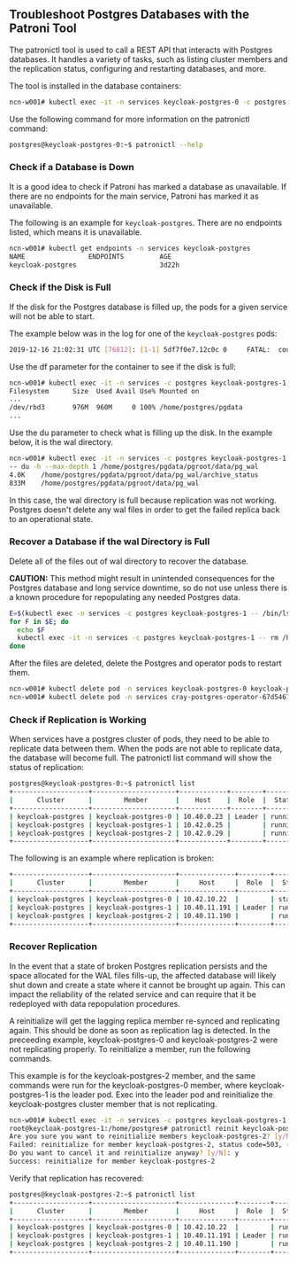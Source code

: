 ## Troubleshoot Postgres Databases with the Patroni Tool

The patronictl tool is used to call a REST API that interacts with Postgres databases. It handles a variety of tasks, such as listing cluster members and the replication status, configuring and restarting databases, and more.

The tool is installed in the database containers:

```bash
ncn-w001# kubectl exec -it -n services keycloak-postgres-0 -c postgres -- su postgres
```

Use the following command for more information on the patronictl command:

```bash
postgres@keycloak-postgres-0:~$ patronictl --help
```

### Check if a Database is Down

It is a good idea to check if Patroni has marked a database as unavailable. If there are no endpoints for the main service, Patroni has marked it as unavailable.

The following is an example for `keycloak-postgres`. There are no endpoints listed, which means it is unavailable.

```bash
ncn-w001# kubectl get endpoints -n services keycloak-postgres
NAME                ENDPOINTS         AGE
keycloak-postgres                     3d22h
```

### Check if the Disk is Full

If the disk for the Postgres database is filled up, the pods for a given service will not be able to start.

The example below was in the log for one of the `keycloak-postgres` pods:

```bash
2019-12-16 21:02:31 UTC [76812]: [1-1] 5df7f0e7.12c0c 0     FATAL:  could not write lock file "postmaster.pid": No space left on device
```

Use the df parameter for the container to see if the disk is full:

```bash
ncn-w001# kubectl exec -it -n services -c postgres keycloak-postgres-1 -- df -h
Filesystem      Size  Used Avail Use% Mounted on
...
/dev/rbd3       976M  960M     0 100% /home/postgres/pgdata
...
```

Use the du parameter to check what is filling up the disk. In the example below, it is the wal directory.

```bash
ncn-w001# kubectl exec -it -n services -c postgres keycloak-postgres-1 \
-- du -h --max-depth 1 /home/postgres/pgdata/pgroot/data/pg_wal
4.0K    /home/postgres/pgdata/pgroot/data/pg_wal/archive_status
833M    /home/postgres/pgdata/pgroot/data/pg_wal
```

In this case, the wal directory is full because replication was not working. Postgres doesn't delete any wal files in order to get the failed replica back to an operational state.

### Recover a Database if the wal Directory is Full

Delete all of the files out of wal directory to recover the database.

**CAUTION:** This method might result in unintended consequences for the Postgres database and long service downtime, so do not use unless there is a known procedure for repopulating any needed Postgres data.

```bash
E=$(kubectl exec -n services -c postgres keycloak-postgres-1 -- /bin/ls /home/postgres/pgdata/pgroot/data/pg_wal/)
for F in $E; do
  echo $F
  kubectl exec -it -n services -c postgres keycloak-postgres-1 -- rm /home/postgres/pgdata/pgroot/data/pg_wal/$F
done
```

After the files are deleted, delete the Postgres and operator pods to restart them.

```bash
ncn-w001# kubectl delete pod -n services keycloak-postgres-0 keycloak-postgres-1 keycloak-postgres-2
ncn-w001# kubectl delete pod -n services cray-postgres-operator-67d5467444-ffdc6
```

### Check if Replication is Working

When services have a postgres cluster of pods, they need to be able to replicate data between them. When the pods are not able to replicate data, the database will become full. The patronictl list command will show the status of replication:

```bash
postgres@keycloak-postgres-0:~$ patronictl list
+-------------------+---------------------+------------+--------+---------+----+-----------+
|      Cluster      |        Member       |    Host    |  Role  |  State  | TL | Lag in MB |
+-------------------+---------------------+------------+--------+---------+----+-----------+
| keycloak-postgres | keycloak-postgres-0 | 10.40.0.23 | Leader | running |  1 |         0 |
| keycloak-postgres | keycloak-postgres-1 | 10.42.0.25 |        | running |  1 |         0 |
| keycloak-postgres | keycloak-postgres-2 | 10.42.0.29 |        | running |  1 |         0 |
+-------------------+---------------------+------------+--------+---------+----+-----------+
```

The following is an example where replication is broken:

```bash
+-------------------+---------------------+--------------+--------+----------+----+-----------+
|      Cluster      |        Member       |     Host     |  Role  |  State   | TL | Lag in MB |
+-------------------+---------------------+--------------+--------+----------+----+-----------+
| keycloak-postgres | keycloak-postgres-0 | 10.42.10.22  |        | starting |    |   unknown |
| keycloak-postgres | keycloak-postgres-1 | 10.40.11.191 | Leader | running  | 47 |         0 |
| keycloak-postgres | keycloak-postgres-2 | 10.40.11.190 |        | running  | 14 |       608 |
+-------------------+---------------------+--------------+--------+----------+----+-----------+
```

### Recover Replication

In the event that a state of broken Postgres replication persists and the space allocated for the WAL files fills-up, the affected database will likely shut down and create a state where it cannot be brought up again. This can impact the reliability of the related service and can require that it be redeployed with data repopulation procedures.

A reinitialize will get the lagging replica member re-synced and replicating again. This should be done as soon as replication lag is detected. In the preceeding example, keycloak-postgres-0 and keycloak-postgres-2 were not replicating properly. To reinitialize a member, run the following commands.

This example is for the keycloak-postgres-2 member, and the same commands were run for the keycloak-postgres-0 member, where keycloak-postgres-1 is the leader pod. Exec into the leader pod and reinitialize the keycloak-postgres cluster member that is not replicating.

```bash
ncn-w001# kubectl exec -it -n services -c postgres keycloak-postgres-1 -- bash
root@keycloak-postgres-1:/home/postgres# patronictl reinit keycloak-postgres keycloak-postgres-2
Are you sure you want to reinitialize members keycloak-postgres-2? [y/N]: y
Failed: reinitialize for member keycloak-postgres-2, status code=503, (restarting after failure already in progress)
Do you want to cancel it and reinitialize anyway? [y/N]: y
Success: reinitialize for member keycloak-postgres-2
```

Verify that replication has recovered:

```bash
postgres@keycloak-postgres-2:~$ patronictl list
+-------------------+---------------------+--------------+--------+---------+----+-----------+
|      Cluster      |        Member       |     Host     |  Role  |  State  | TL | Lag in MB |
+-------------------+---------------------+--------------+--------+---------+----+-----------+
| keycloak-postgres | keycloak-postgres-0 | 10.42.10.22  |        | running | 47 |         0 |
| keycloak-postgres | keycloak-postgres-1 | 10.40.11.191 | Leader | running | 47 |         0 |
| keycloak-postgres | keycloak-postgres-2 | 10.40.11.190 |        | running | 47 |           |
+-------------------+---------------------+--------------+--------+---------+----+-----------+
```



